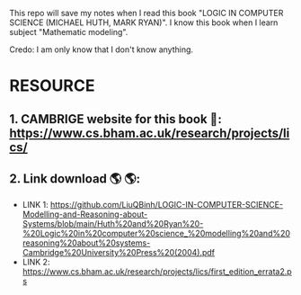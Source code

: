 This repo will save my notes when I read this book "LOGIC IN COMPUTER SCIENCE (MICHAEL HUTH, MARK RYAN)".
I know this book when I learn subject "Mathematic modeling".

Credo: I am only know that I don't know anything.

# RESOURCE
## 1. CAMBRIGE website for this book :book:: https://www.cs.bham.ac.uk/research/projects/lics/

## 2. Link download :earth_americas: :earth_americas:: 
- LINK 1: https://github.com/LiuQBinh/LOGIC-IN-COMPUTER-SCIENCE-Modelling-and-Reasoning-about-Systems/blob/main/Huth%20and%20Ryan%20-%20Logic%20in%20computer%20science_%20modelling%20and%20reasoning%20about%20systems-Cambridge%20University%20Press%20(2004).pdf
- LINK 2: https://www.cs.bham.ac.uk/research/projects/lics/first_edition_errata2.ps


